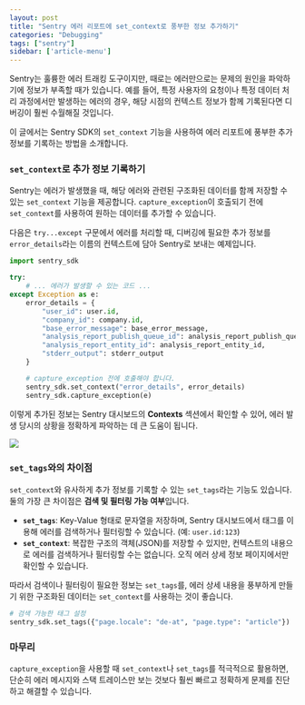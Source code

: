 ```yaml
---
layout: post
title: "Sentry 에러 리포트에 set_context로 풍부한 정보 추가하기"
categories: "Debugging"
tags: ["sentry"]
sidebar: ['article-menu']
---
```


Sentry는 훌륭한 에러 트래킹 도구이지만, 때로는 에러만으로는 문제의 원인을 파악하기에 정보가 부족할 때가 있습니다. 예를 들어, 특정 사용자의 요청이나 특정 데이터 처리 과정에서만 발생하는 에러의 경우, 해당 시점의 컨텍스트 정보가 함께 기록된다면 디버깅이 훨씬 수월해질 것입니다.

이 글에서는 Sentry SDK의 `set_context` 기능을 사용하여 에러 리포트에 풍부한 추가 정보를 기록하는 방법을 소개합니다.

### **`set_context`로 추가 정보 기록하기**

Sentry는 에러가 발생했을 때, 해당 에러와 관련된 구조화된 데이터를 함께 저장할 수 있는 `set_context` 기능을 제공합니다. `capture_exception`이 호출되기 전에 `set_context`를 사용하여 원하는 데이터를 추가할 수 있습니다.

다음은 `try...except` 구문에서 에러를 처리할 때, 디버깅에 필요한 추가 정보를 `error_details`라는 이름의 컨텍스트에 담아 Sentry로 보내는 예제입니다.

```python
import sentry_sdk

try:
    # ... 에러가 발생할 수 있는 코드 ...
except Exception as e:
    error_details = {
        "user_id": user.id,
        "company_id": company.id,
        "base_error_message": base_error_message,
        "analysis_report_publish_queue_id": analysis_report_publish_queue_id,
        "analysis_report_entity_id": analysis_report_entity_id,
        "stderr_output": stderr_output
    }

    # capture_exception 전에 호출해야 합니다.
    sentry_sdk.set_context("error_details", error_details)
    sentry_sdk.capture_exception(e)
```

이렇게 추가된 정보는 Sentry 대시보드의 **Contexts** 섹션에서 확인할 수 있어, 에러 발생 당시의 상황을 정확하게 파악하는 데 큰 도움이 됩니다.

![](/assets/images/posts/2024-02-10-sentry-set-context-1.png)

### **`set_tags`와의 차이점**

`set_context`와 유사하게 추가 정보를 기록할 수 있는 `set_tags`라는 기능도 있습니다. 둘의 가장 큰 차이점은 **검색 및 필터링 가능 여부**입니다.

-   **`set_tags`**: Key-Value 형태로 문자열을 저장하며, Sentry 대시보드에서 태그를 이용해 에러를 검색하거나 필터링할 수 있습니다. (예: `user.id:123`)
-   **`set_context`**: 복잡한 구조의 객체(JSON)를 저장할 수 있지만, 컨텍스트의 내용으로 에러를 검색하거나 필터링할 수는 없습니다. 오직 에러 상세 정보 페이지에서만 확인할 수 있습니다.

따라서 검색이나 필터링이 필요한 정보는 `set_tags`를, 에러 상세 내용을 풍부하게 만들기 위한 구조화된 데이터는 `set_context`를 사용하는 것이 좋습니다.

```python
# 검색 가능한 태그 설정
sentry_sdk.set_tags({"page.locale": "de-at", "page.type": "article"})
```

### **마무리**

`capture_exception`을 사용할 때 `set_context`나 `set_tags`를 적극적으로 활용하면, 단순히 에러 메시지와 스택 트레이스만 보는 것보다 훨씬 빠르고 정확하게 문제를 진단하고 해결할 수 있습니다.
